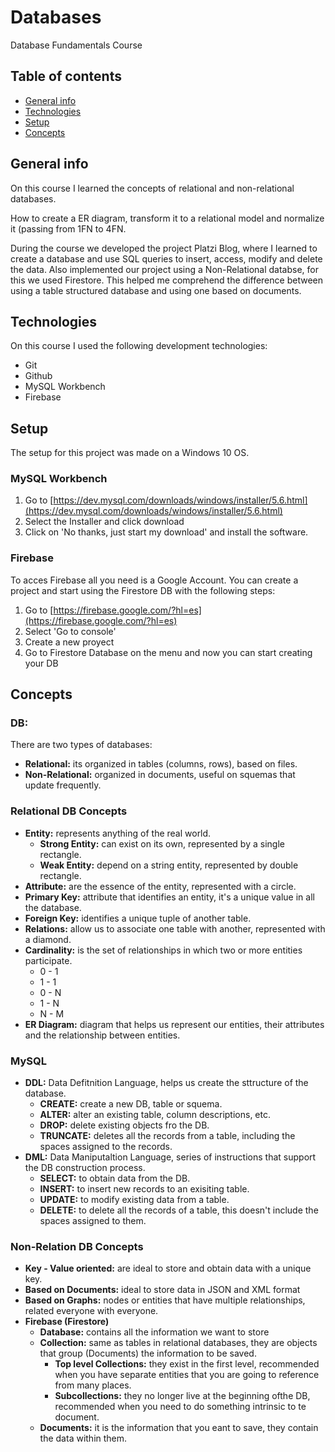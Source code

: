 # Databases
Database Fundamentals Course

## Table of contents

* [General info](#general-info) 
* [Technologies](#technologies) 
* [Setup](#setup)
* [Concepts](#concepts)

## General info
 On this course I learned the concepts of relational and non-relational databases. 
 
 How to create a ER diagram, transform it to a relational model and normalize it (passing from 1FN to 4FN.
 
 During the course we developed the project Platzi Blog, where I learned to create a database and use SQL queries to insert, access, modify and delete the data. Also implemented our project using a Non-Relational databse, for this we used Firestore. This helped me comprehend the difference between using a table structured database and using one based on documents.

## Technologies

On this course I used the following development technologies:
 <!-- - Visual Studio Code -->
 - Git
 - Github
 - MySQL Workbench
 - Firebase

## Setup

The setup for this project was made on a Windows 10 OS.

### MySQL Workbench
1. Go to [https://dev.mysql.com/downloads/windows/installer/5.6.html](https://dev.mysql.com/downloads/windows/installer/5.6.html) 
2. Select the Installer and click download
3. Click on  'No thanks, just start my download' and install the software.

### Firebase
To acces Firebase all you need is a Google Account. You can create a project and start using the Firestore DB with the following steps:
1. Go to [https://firebase.google.com/?hl=es](https://firebase.google.com/?hl=es) 
2. Select 'Go to console'
3. Create a new proyect
4. Go to Firestore Database on the menu and now you can start creating your DB

## Concepts

### DB: 
There are two types of databases:
* **Relational:** its organized in tables (columns, rows), based on files.
* **Non-Relational:** organized in documents, useful on squemas that update frequently.

### Relational DB Concepts
* **Entity:** represents anything of the real world.
    * **Strong Entity:** can exist on its own, represented by a single rectangle.
    * **Weak Entity:** depend on a string entity, represented by double rectangle.
* **Attribute:** are the essence of the entity, represented with a circle.
* **Primary Key:** attribute that identifies an entity, it's a unique value in all the database.
* **Foreign Key:** identifies a unique tuple of another table.
* **Relations:** allow us to associate one table with another, represented with a diamond.
* **Cardinality:** is the set of relationships in which two or more entities participate.
    * 0 - 1
    * 1 - 1
    * 0 - N
    * 1 - N
    * N - M
* **ER Diagram:** diagram that helps us represent our entities, their attributes and the relationship between entities.

### MySQL
* **DDL:** Data Defitnition Language, helps us create the sttructure of the database. 
    * **CREATE:**  create a new DB, table or squema.
    * **ALTER:** alter an existing table, column descriptions, etc.
    * **DROP:** delete existing objects fro the DB.
    * **TRUNCATE:** deletes all the records from a table, including the spaces assigned to the records. 
* **DML:** Data Maniputaltion Language, series of instructions that support the DB construction process.
    * **SELECT:** to obtain data from the DB. 
    * **INSERT:** to insert new records to an exisiting table.
    * **UPDATE:** to modify existing data from a table.
    * **DELETE:** to delete all the records of a table, this doesn't include the spaces assigned to them.

### Non-Relation DB Concepts
* **Key - Value oriented:** are ideal to store and obtain data with a unique key.
* **Based on Documents:** ideal to store data in JSON and XML format
* **Based on Graphs:** nodes or entities that have multiple relationships, related everyone with everyone.
* **Firebase (Firestore)** 
    * **Database:** contains all the information we want to store  
    * **Collection:** same as tables in relational databases, they are objects that group (Documents) the information to be saved.
        * **Top level Collections:**  they exist in the first level, recommended when you have separate entities that you are going to reference from many places.
        * **Subcollections:** they no longer live at the beginning ofthe DB, recommended when you need to do something intrinsic to te document.
    * **Documents:**  it is the information that you eant to save, they contain the data within them.


